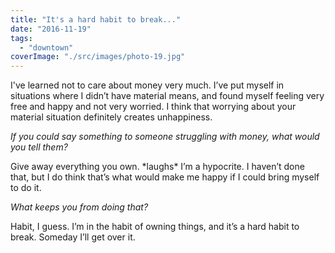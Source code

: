 ```yaml
---
title: "It's a hard habit to break..."
date: "2016-11-19"
tags: 
  - "downtown"
coverImage: "./src/images/photo-19.jpg"
---
```


I've learned not to care about money very much. I’ve put myself in situations where I didn’t have material means, and found myself feeling very free and happy and not very worried. I think that worrying about your material situation definitely creates unhappiness.

_If you could say something to someone struggling with money, what would you tell them?_

Give away everything you own. \*laughs\* I’m a hypocrite. I haven’t done that, but I do think that’s what would make me happy if I could bring myself to do it.

_What keeps you from doing that?_

Habit, I guess. I’m in the habit of owning things, and it’s a hard habit to break. Someday I’ll get over it.
